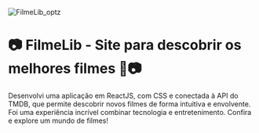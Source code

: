 ![FilmeLib_optz](https://github.com/renzi-fidele-frontend/Filmaki-react/assets/101146092/f50e6d04-55ac-4b3d-a7da-9e24b4c4c4ca)
#  📷 FilmeLib - Site para descobrir os melhores filmes 🍿📷

Desenvolvi uma aplicação em ReactJS, com CSS e conectada à API do TMDB, que permite descobrir novos filmes de forma intuitiva e envolvente. Foi uma experiência incrível combinar tecnologia e entretenimento. Confira e explore um mundo de filmes!
